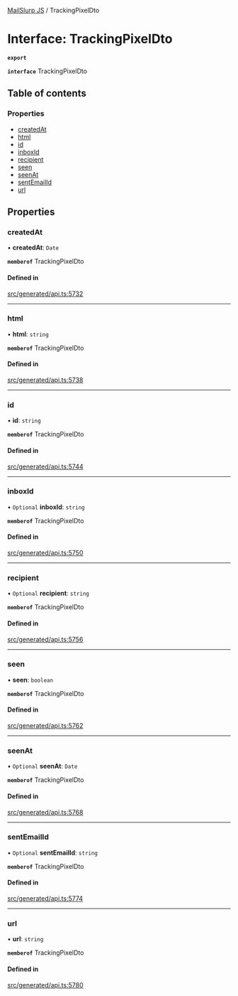[MailSlurp JS](../README.md) / TrackingPixelDto

# Interface: TrackingPixelDto

**`export`**

**`interface`** TrackingPixelDto

## Table of contents

### Properties

- [createdAt](TrackingPixelDto.md#createdat)
- [html](TrackingPixelDto.md#html)
- [id](TrackingPixelDto.md#id)
- [inboxId](TrackingPixelDto.md#inboxid)
- [recipient](TrackingPixelDto.md#recipient)
- [seen](TrackingPixelDto.md#seen)
- [seenAt](TrackingPixelDto.md#seenat)
- [sentEmailId](TrackingPixelDto.md#sentemailid)
- [url](TrackingPixelDto.md#url)

## Properties

### createdAt

• **createdAt**: `Date`

**`memberof`** TrackingPixelDto

#### Defined in

[src/generated/api.ts:5732](https://github.com/mailslurp/mailslurp-client/blob/1460b4d/src/generated/api.ts#L5732)

___

### html

• **html**: `string`

**`memberof`** TrackingPixelDto

#### Defined in

[src/generated/api.ts:5738](https://github.com/mailslurp/mailslurp-client/blob/1460b4d/src/generated/api.ts#L5738)

___

### id

• **id**: `string`

**`memberof`** TrackingPixelDto

#### Defined in

[src/generated/api.ts:5744](https://github.com/mailslurp/mailslurp-client/blob/1460b4d/src/generated/api.ts#L5744)

___

### inboxId

• `Optional` **inboxId**: `string`

**`memberof`** TrackingPixelDto

#### Defined in

[src/generated/api.ts:5750](https://github.com/mailslurp/mailslurp-client/blob/1460b4d/src/generated/api.ts#L5750)

___

### recipient

• `Optional` **recipient**: `string`

**`memberof`** TrackingPixelDto

#### Defined in

[src/generated/api.ts:5756](https://github.com/mailslurp/mailslurp-client/blob/1460b4d/src/generated/api.ts#L5756)

___

### seen

• **seen**: `boolean`

**`memberof`** TrackingPixelDto

#### Defined in

[src/generated/api.ts:5762](https://github.com/mailslurp/mailslurp-client/blob/1460b4d/src/generated/api.ts#L5762)

___

### seenAt

• `Optional` **seenAt**: `Date`

**`memberof`** TrackingPixelDto

#### Defined in

[src/generated/api.ts:5768](https://github.com/mailslurp/mailslurp-client/blob/1460b4d/src/generated/api.ts#L5768)

___

### sentEmailId

• `Optional` **sentEmailId**: `string`

**`memberof`** TrackingPixelDto

#### Defined in

[src/generated/api.ts:5774](https://github.com/mailslurp/mailslurp-client/blob/1460b4d/src/generated/api.ts#L5774)

___

### url

• **url**: `string`

**`memberof`** TrackingPixelDto

#### Defined in

[src/generated/api.ts:5780](https://github.com/mailslurp/mailslurp-client/blob/1460b4d/src/generated/api.ts#L5780)
